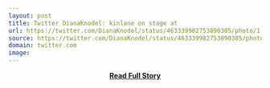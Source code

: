 ```yaml
---
layout: post
title: Twitter DianaKnodel: kinlane on stage at 
url: https://twitter.com/DianaKnodel/status/463339982753890305/photo/1
source: https://twitter.com/DianaKnodel/status/463339982753890305/photo/1
domain: twitter.com
image: 
---
```


<p></p>
<center><p><a href="https://twitter.com/DianaKnodel/status/463339982753890305/photo/1" style='padding:25px; font-sze:18px; font-weight: bold;'>Read Full Story</a></p></center>
